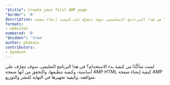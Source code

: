 ```yaml
---
"$title": Create your first AMP page
"$order": '0'
description: لست متأكّدًا من كيفية بدء الاستخدام؟ في هذا البرنامج التعليمي، سوف تتعرّف على كيفية إنشاء صفحة AMP HTML أساسية، وكيفية تنظيمها والتحقق من أنها صفحة AMP متوافقة، وفي النهاية ...
formats:
- websites
numbered: '0'
"$hidden": 'true'
author: pbakaus
contributors:
- bpaduch
---
```


لست متأكّدًا من كيفية بدء الاستخدام؟ في هذا البرنامج التعليمي، سوف تتعرّف على كيفية إنشاء صفحة <span dir="ltr" class="nowrap">AMP HTML</span> أساسية، وكيفية تنظيمها، والتحقق من أنها صفحة AMP متوافقة، وكيفية تجهيزها في النهاية للنشر والتوزيع.
